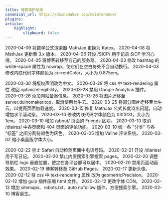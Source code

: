 ```yaml
---
title: 博客维护记录
canonical_url: https://duinomaker.top/maintenance/
plugins:
article:
    highlight:
        clipboard: false
---
```


<span class="mono">2020-04-09</span> 将数学公式渲染器 MathJax 更换为 Katex。
<span class="mono">2020-04-08</span> 将 MathJax 更新至 3.x 版本。
<span class="mono">2020-04-06</span> 开设 /SICP/ 用于记录 *SICP* 学习心得。
<span class="mono">2020-04-05</span> 将博客转移至自己的服务器。
<span class="mono">2020-04-03</span> 修改 hashtag 的 white-space 属性为 nowrap，使它们在空白符处不会自动换行。
<span class="mono">2020-04-03</span> 修改内联代码字体颜色为 currentColor，大小为 0.875em。

<span class="mono">2020-03-30</span> 将版权声明改为中文。
<span class="mono">2020-03-29</span> 将 css 中 text-rendering 属性 改回 optimizeLegibility。
<span class="mono">2020-03-28</span> 禁用 Google Analytics 插件。
<span class="mono">2020-03-26</span> 添加网站备案信息。
<span class="mono">2020-03-26</span> 将图片迁移至 server.duinomaker.top，取消使用七牛云。
<span class="mono">2020-03-25</span> 将部分图片迁移至七牛云，以提高页面加载速度。
<span class="mono">2020-03-15</span> 修复 MathJax 公式长度溢出问题，自动增加水平滚动条。
<span class="mono">2020-03-10</span> 修改内联代码字体颜色为 #3f3f3f，大小为 1em。
<span class="mono">2020-03-10</span> 增加 /about/ 页面的 Friends 区块。
<span class="mono">2020-03-10</span> 取消 /diaires/ 中各页面和 404 页面的评论功能。
<span class="mono">2020-03-10</span> 统一各 “分类” 与各 “标签” 之间分割符颜色为灰色。
<span class="mono">2020-03-05</span> 增加 Valine 评论系统。
<span class="mono">2020-03-02</span> 缩小桌面版字体大小。

<span class="mono">2020-02-22</span> 禁止 Safari 自动检测页面中电话号码。
<span class="mono">2020-02-21</span> 开设 /diaries/ 用于写日记。
<span class="mono">2020-02-20</span> 禁止内置搜索引擎搜索 pages。
<span class="mono">2020-02-20</span> 调整导航栏 logo 垂直位置，使之在各平台都可以居中。
<span class="mono">2020-02-20</span> 禁用页面动画效果。
<span class="mono">2020-02-19</span> 博客转移至 GitHub Pages。
<span class="mono">2020-02-17</span> 更新头像。
<span class="mono">2020-02-12</span> 将 css 中 text-rendering 属性 改为 geometricPrecision。
<span class="mono">2020-02-12</span> 增加 gulp 插件压缩 html 文件。
<span class="mono">2020-02-12</span> 更改字体 CDN。
<span class="mono">2020-02-12</span> 增加 sitemaps、robots.txt、auto nofollow 插件，方便搜索引擎。
<span class="mono">2020-02-10</span> 博客诞生。